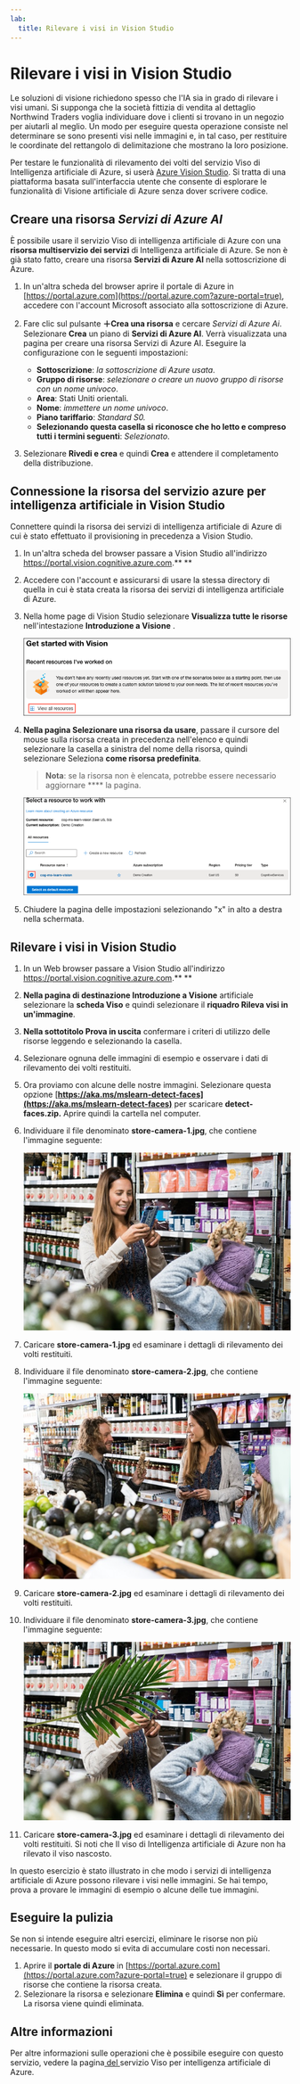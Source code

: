 ```yaml
---
lab:
  title: Rilevare i visi in Vision Studio
---
```


# Rilevare i visi in Vision Studio

Le soluzioni di visione richiedono spesso che l'IA sia in grado di rilevare i visi umani. Si supponga che la società fittizia di vendita al dettaglio Northwind Traders voglia individuare dove i clienti si trovano in un negozio per aiutarli al meglio. Un modo per eseguire questa operazione consiste nel determinare se sono presenti visi nelle immagini e, in tal caso, per restituire le coordinate del rettangolo di delimitazione che mostrano la loro posizione.

Per testare le funzionalità di rilevamento dei volti del servizio Viso di Intelligenza artificiale di Azure, si userà [Azure Vision Studio](https://portal.vision.cognitive.azure.com/). Si tratta di una piattaforma basata sull'interfaccia utente che consente di esplorare le funzionalità di Visione artificiale di Azure senza dover scrivere codice.

## Creare una risorsa *Servizi di Azure AI*

È possibile usare il servizio Viso di intelligenza artificiale di Azure con una **risorsa multiservizio dei servizi** di Intelligenza artificiale di Azure. Se non è già stato fatto, creare una risorsa **Servizi di Azure AI** nella sottoscrizione di Azure.

1. In un'altra scheda del browser aprire il portale di Azure in [https://portal.azure.com](https://portal.azure.com?azure-portal=true), accedere con l'account Microsoft associato alla sottoscrizione di Azure.

1. Fare clic sul pulsante **&#65291;Crea una risorsa** e cercare *Servizi di Azure Ai*. Selezionare **Crea** un piano di **Servizi di Azure AI**. Verrà visualizzata una pagina per creare una risorsa Servizi di Azure AI. Eseguire la configurazione con le seguenti impostazioni:
    - **Sottoscrizione**: *la sottoscrizione di Azure usata*.
    - **Gruppo di risorse**: *selezionare o creare un nuovo gruppo di risorse con un nome univoco*.
    - **Area**: Stati Uniti orientali.
    - **Nome**: *immettere un nome univoco*.
    - **Piano tariffario**: *Standard S0.*
    - **Selezionando questa casella si riconosce che ho letto e compreso tutti i termini seguenti**: *Selezionato*.

1. Selezionare **Rivedi e crea** e quindi **Crea** e attendere il completamento della distribuzione.

## Connessione la risorsa del servizio azure per intelligenza artificiale in Vision Studio

Connettere quindi la risorsa dei servizi di intelligenza artificiale di Azure di cui è stato effettuato il provisioning in precedenza a Vision Studio.

1. In un'altra scheda del browser passare a Vision Studio all'indirizzo [](https://portal.vision.cognitive.azure.com?azure-portal=true)https://portal.vision.cognitive.azure.com.** **

1. Accedere con l'account e assicurarsi di usare la stessa directory di quella in cui è stata creata la risorsa dei servizi di intelligenza artificiale di Azure.

1. Nella home page di Vision Studio selezionare **Visualizza tutte le risorse** nell'intestazione **Introduzione a Visione** .

    ![Il collegamento Visualizza tutte le risorse è evidenziato in Introduzione a Visione in Vision Studio.](./media/analyze-images-vision/vision-resources.png)

1. **Nella pagina Selezionare una risorsa da usare**, passare il cursore del mouse sulla risorsa creata in precedenza nell'elenco e quindi selezionare la casella a sinistra del nome della risorsa, quindi selezionare Seleziona **come risorsa predefinita**.

    > **Nota**: se la risorsa non è elencata, potrebbe essere necessario aggiornare **** la pagina.

    ![La finestra di dialogo Selezionare una risorsa da usare viene visualizzata con la risorsa cog-ms-learn-vision-SUFFIX di Servizi cognitivi evidenziata e selezionata. Il pulsante Seleziona come risorsa predefinita è evidenziato.](./media/analyze-images-vision/default-resource.png)

1. Chiudere la pagina delle impostazioni selezionando "x" in alto a destra nella schermata.

## Rilevare i visi in Vision Studio 

1. In un Web browser passare a Vision Studio all'indirizzo [](https://portal.vision.cognitive.azure.com?azure-portal=true)https://portal.vision.cognitive.azure.com.** **

1. **Nella pagina di destinazione Introduzione a Visione** artificiale selezionare la **scheda Viso** e quindi selezionare il **riquadro Rileva visi in un'immagine**.

1. **Nella sottotitolo Prova in uscita** confermare i criteri di utilizzo delle risorse leggendo e selezionando la casella.  

1. Selezionare ognuna delle immagini di esempio e osservare i dati di rilevamento dei volti restituiti.

1. Ora proviamo con alcune delle nostre immagini. Selezionare questa opzione [**https://aka.ms/mslearn-detect-faces](https://aka.ms/mslearn-detect-faces)** per scaricare **detect-faces.zip.** Aprire quindi la cartella nel computer.

1. Individuare il file denominato **store-camera-1.jpg**, che contiene l'immagine seguente:

    ![Immagine di persone in un negozio.](./media/create-face-solutions/store-camera-1.jpg)

1. Caricare **store-camera-1.jpg** ed esaminare i dettagli di rilevamento dei volti restituiti.

1. Individuare il file denominato **store-camera-2.jpg**, che contiene l'immagine seguente:

    ![Immagine di più persone in un negozio.](./media/create-face-solutions/store-camera-2.jpg)

1. Caricare **store-camera-2.jpg** ed esaminare i dettagli di rilevamento dei volti restituiti.

1. Individuare il file denominato **store-camera-3.jpg**, che contiene l'immagine seguente:

    ![Immagine delle persone in un negozio con una pianta oscurando un viso.](./media/create-face-solutions/store-camera-3.jpg)

1. Caricare **store-camera-3.jpg** ed esaminare i dettagli di rilevamento dei volti restituiti. Si noti che Il viso di Intelligenza artificiale di Azure non ha rilevato il viso nascosto.

In questo esercizio è stato illustrato in che modo i servizi di intelligenza artificiale di Azure possono rilevare i visi nelle immagini. Se hai tempo, prova a provare le immagini di esempio o alcune delle tue immagini.

## Eseguire la pulizia

Se non si intende eseguire altri esercizi, eliminare le risorse non più necessarie. In questo modo si evita di accumulare costi non necessari.

1. Aprire il **portale di Azure** in [https://portal.azure.com](https://portal.azure.com?azure-portal=true) e selezionare il gruppo di risorse che contiene la risorsa creata.
1. Selezionare la risorsa e selezionare **Elimina** e quindi **Sì** per confermare. La risorsa viene quindi eliminata.

## Altre informazioni

Per altre informazioni sulle operazioni che è possibile eseguire con questo servizio, vedere la pagina[ del ](https://learn.microsoft.com/azure/ai-services/computer-vision/overview-identity)servizio Viso per intelligenza artificiale di Azure.
